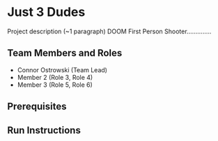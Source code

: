# Just 3 Dudes

Project description (~1 paragraph)
DOOM First Person Shooter..............

## Team Members and Roles

* Connor Ostrowski (Team Lead)
* Member 2 (Role 3, Role 4)
* Member 3 (Role 5, Role 6)

## Prerequisites

## Run Instructions
